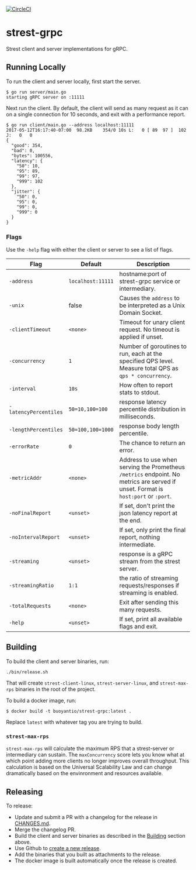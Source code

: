 [![CircleCI](https://circleci.com/gh/BuoyantIO/strest-grpc.svg?style=shield)](https://circleci.com/gh/BuoyantIO/strest-grpc)

# strest-grpc

Strest client and server implementations for gRPC.

## Running Locally

To run the client and server locally, first start the server.

```
$ go run server/main.go
starting gRPC server on :11111
```

Next run the client. By default, the client will send as many request as it can
on a single connection for 10 seconds, and exit with a performance report.

```
$ go run client/main.go --address localhost:11111
2017-05-12T16:17:40-07:00  98.2KB    354/0 10s L:   0 [ 89  97 ]  102 J:   0   0
{
  "good": 354,
  "bad": 0,
  "bytes": 100556,
  "latency": {
    "50": 10,
    "95": 89,
    "99": 97,
    "999": 102
  },
  "jitter": {
    "50": 0,
    "95": 0,
    "99": 0,
    "999": 0
  }
}
```

### Flags

Use the `-help` flag with either the client or server to see a list of flags.

| Flag                  | Default   | Description |
|-----------------------|-----------|-------------|
| `-address`            | `localhost:11111` | hostname:port of strest-grpc service or intermediary. |
| `-unix`               | false     | Causes the `address` to be interpreted as a Unix Domain Socket. |
| `-clientTimeout`      | `<none>`  | Timeout for unary client request. No timeout is applied if unset. |
| `-concurrency`        | `1`       | Number of goroutines to run, each at the specified QPS level. Measure total QPS as `qps * concurrency`. |
| `-interval`           | `10s`     | How often to report stats to stdout. |
| `-latencyPercentiles` | `50=10,100=100` | response latency percentile distribution in milliseconds. |
| `-lengthPercentiles`  | `50=100,100=1000` | response body length percentile. |
| `-errorRate`          | `0`       | The chance to return an error. |
| `-metricAddr`         | `<none>`  | Address to use when serving the Prometheus `/metrics` endpoint. No metrics are served if unset. Format is `host:port` or `:port`. |
| `-noFinalReport`      | `<unset>` | If set, don't print the json latency report at the end. |
| `-noIntervalReport`   | `<unset>` | If set, only print the final report, nothing intermediate. |
| `-streaming`          | `<unset>` | response is a gRPC stream from the strest server. |
| `-streamingRatio`     | `1:1`     | the ratio of streaming requests/responses if streaming is enabled. |
| `-totalRequests`      | `<none>`  | Exit after sending this many requests. |
| `-help`               | `<unset>` | If set, print all available flags and exit. |

## Building

To build the client and server binaries, run:

```
./bin/release.sh
```

That will create `strest-client-linux`, `strest-server-linux`, and `strest-max-rps` binaries in the
root of the project.

To build a docker image, run:

```
$ docker build -t buoyantio/strest-grpc:latest .
```

Replace `latest` with whatever tag you are trying to build.

### `strest-max-rps`

`strest-max-rps` will calculate the maximum RPS that a strest-server or intermediary
can sustain. The `maxConcurrency` score lets you know what at which point adding more
clients no longer improves overall throughput. This calculation is based on the
Universal Scalability Law and can change dramatically based on the envinronment and
resources available.

## Releasing

To release:

* Update and submit a PR with a changelog for the release in [CHANGES.md](CHANGES.md).
* Merge the changelog PR.
* Build the client and server binaries as described in the [Building](#building) section above.
* Use Github to [create a new release](https://github.com/BuoyantIO/strest-grpc/releases/new).
* Add the binaries that you built as attachments to the release.
* The docker image is built automatically once the release is created.

